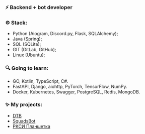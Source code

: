 ### ⚡ Backend + bot developer
### ⚙ Stack:
- Python (Aiogram, Discord.py, Flask, SQLAlchemy);
- Java (Spring);
- SQL (SQLite);
- GIT (GitLab, GitHub);
- Linux (Ubuntu);

### 🔍 Going to learn:
  - GO, Kotlin, TypeScript, C#.
  - FastAPI, Django, aiohttp, PyTorch, TensorFlow, NumPy.
  - Docker, Kubernetes, Swagger, PostgreSQL, Redis, MongoDB.

### ✨ My projects:
- [DTB](https://discord.gg/ZWfHS8P7GU)
- [SquadsBot](https://squadsbot.ru/)
- [РКСИ Планшетка](https://t.me/RKSIplanshetkabot)


<!--
**yaroniks/yaroniks** is a ✨ _special_ ✨ repository because its `README.md` (this file) appears on your GitHub profile.

Here are some ideas to get you started:

- 🔭 I’m currently working on ...
- 🌱 I’m currently learning ...
- 👯 I’m looking to collaborate on ...
- 🤔 I’m looking for help with ...
- 💬 Ask me about ...
- 📫 How to reach me: ...
- 😄 Pronouns: ...
- ⚡ Fun fact: ...
-->
